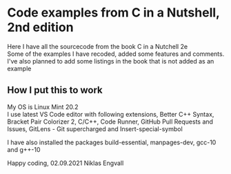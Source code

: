 # Code examples from C in a Nutshell, 2nd edition

Here I have all the sourcecode from the book C in a Nutchell 2e  
Some of the examples I have recoded, added some features and comments.
I've also planned to add some listings in the book that is not added as an example 
## How I put this to work
My OS is Linux Mint 20.2  
I use latest VS Code editor with following extensions, Better C++ Syntax, Bracket Pair Colorizer 2, C/C++, Code Runner, GitHub Pull Requests and Issues, GitLens - Git supercharged and Insert-special-symbol  

I have also installed the packages build-essential, manpages-dev, gcc-10 and g++-10  


Happy coding, 02.09.2021
Niklas Engvall

